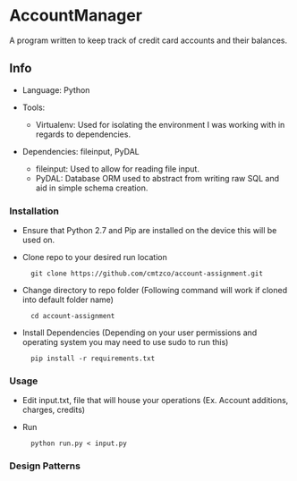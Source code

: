 # AccountManager
A program written to keep track of credit card accounts and their balances.

## Info

- Language: Python

- Tools:
    - Virtualenv: Used for isolating the environment I was working with in regards to dependencies.

- Dependencies: fileinput, PyDAL
    - fileinput: Used to allow for reading file input.
    - PyDAL: Database ORM used to abstract from writing raw SQL and aid in simple schema creation.


### Installation

- Ensure that Python 2.7 and Pip are installed on the device this will be used on.

- Clone repo to your desired run location

        git clone https://github.com/cmtzco/account-assignment.git

- Change directory to repo folder (Following command will work if cloned into default folder name)

        cd account-assignment

- Install Dependencies (Depending on your user permissions and operating system you may need to use sudo to run this)

        pip install -r requirements.txt


### Usage

- Edit input.txt, file that will house your operations (Ex. Account additions, charges, credits)

- Run

        python run.py < input.py


### Design Patterns

